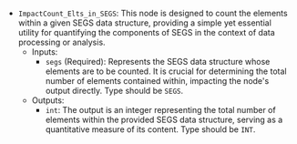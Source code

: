 - `ImpactCount_Elts_in_SEGS`: This node is designed to count the elements within a given SEGS data structure, providing a simple yet essential utility for quantifying the components of SEGS in the context of data processing or analysis.
    - Inputs:
        - `segs` (Required): Represents the SEGS data structure whose elements are to be counted. It is crucial for determining the total number of elements contained within, impacting the node's output directly. Type should be `SEGS`.
    - Outputs:
        - `int`: The output is an integer representing the total number of elements within the provided SEGS data structure, serving as a quantitative measure of its content. Type should be `INT`.
